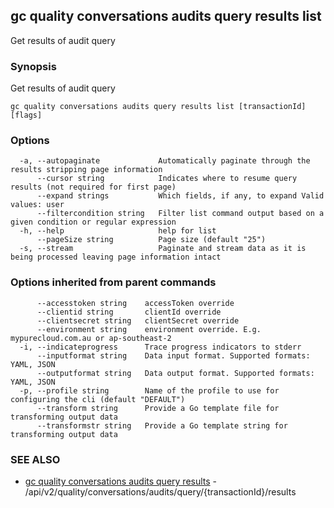 ## gc quality conversations audits query results list

Get results of audit query

### Synopsis

Get results of audit query

```
gc quality conversations audits query results list [transactionId] [flags]
```

### Options

```
  -a, --autopaginate             Automatically paginate through the results stripping page information
      --cursor string            Indicates where to resume query results (not required for first page)
      --expand strings           Which fields, if any, to expand Valid values: user
      --filtercondition string   Filter list command output based on a given condition or regular expression
  -h, --help                     help for list
      --pageSize string          Page size (default "25")
  -s, --stream                   Paginate and stream data as it is being processed leaving page information intact
```

### Options inherited from parent commands

```
      --accesstoken string    accessToken override
      --clientid string       clientId override
      --clientsecret string   clientSecret override
      --environment string    environment override. E.g. mypurecloud.com.au or ap-southeast-2
  -i, --indicateprogress      Trace progress indicators to stderr
      --inputformat string    Data input format. Supported formats: YAML, JSON
      --outputformat string   Data output format. Supported formats: YAML, JSON
  -p, --profile string        Name of the profile to use for configuring the cli (default "DEFAULT")
      --transform string      Provide a Go template file for transforming output data
      --transformstr string   Provide a Go template string for transforming output data
```

### SEE ALSO

* [gc quality conversations audits query results](gc_quality_conversations_audits_query_results.html)	 - /api/v2/quality/conversations/audits/query/{transactionId}/results


